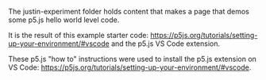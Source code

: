 The justin-experiment folder holds content that makes a page that demos some p5.js hello world level code.

It is the result of this example starter code: https://p5js.org/tutorials/setting-up-your-environment/#vscode
and the p5.js VS Code extension. 

These p5.js "how to" instructions were used to install the p5.js extension on VS Code: https://p5js.org/tutorials/setting-up-your-environment/#vscode.

